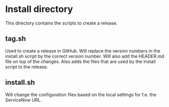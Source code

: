 # Install directory

This directory contains the scripts to create a release.

## tag.sh

Used to create a release in GitHub. Will replace the version numbers in the
install.sh script by the correct version number. Will also add the HEADER.md
file on top of the changes. Also adds the files that are used by the install
script to the release.

## install.sh

Will change the configuration files based on the local settings for f.e.
the ServiceNow URL.
